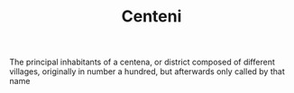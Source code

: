 ---
title: Centeni
letter: C
permalink: "/definitions/bld-centeni.html"
body: The principal inhabitants of a centena, or district composed of different villages,
  originally in number a hundred, but afterwards only called by that name
published_at: '2018-07-07'
source: Black's Law Dictionary 2nd Ed (1910)
layout: post
---
